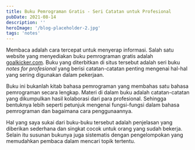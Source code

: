 ```yaml
---
title: Buku Pemrograman Gratis - Seri Catatan untuk Profesional
pubDate: 2021-08-14
description: ''
heroImage: '/blog-placeholder-2.jpg'
tags: 'notes'
---
```


Membaca adalah cara tercepat untuk menyerap informasi. Salah satu website yang 
menyediakan buku pemrograman gratis adalah [goalkicker.com](https://goalkicker.com). 
Buku yang diterbitkan di situs tersebut adalah seri buku *notes for profesional* yang berisi 
catatan-catatan penting mengenai hal-hal yang sering digunakan dalam pekerjaan.

Buku ini bukanlah kitab bahasa pemrograman yang membahas satu bahasa pemrograman secara lengkap. 
Materi di dalam buku adalah catatan-catatan yang dikumpulkan hasil kolaborasi dari para profesional.
Sehingga bentuknya lebih seperti petunjuk mengenai fungsi-fungsi dalam bahasa pemrograman dan bagaimana cara penggunaannya. 

Hal yang saya sukai dari buku-buku tersebut adalah penjelasan yang 
diberikan sederhana dan singkat cocok untuk orang yang sudah bekerja. 
Selain itu susunan bukunya juga sistematis dengan pengelompokan yang 
memudahkan pembaca dalam mencari topik tertentu.